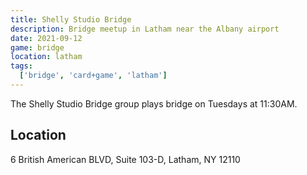 ```yaml
---
title: Shelly Studio Bridge
description: Bridge meetup in Latham near the Albany airport
date: 2021-09-12
game: bridge
location: latham
tags:
  ['bridge', 'card+game', 'latham']
---
```


The Shelly Studio Bridge group plays bridge on Tuesdays at 11:30AM. 

## Location 

6 British American BLVD, Suite 103-D, Latham, NY 12110